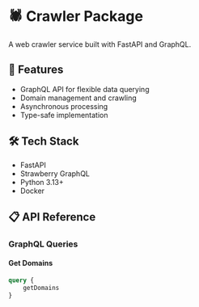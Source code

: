 # 🕷️ Crawler Package

A web crawler service built with FastAPI and GraphQL.

## 🚀 Features

- GraphQL API for flexible data querying
- Domain management and crawling
- Asynchronous processing
- Type-safe implementation

## 🛠️ Tech Stack

- FastAPI
- Strawberry GraphQL
- Python 3.13+
- Docker

## 📋 API Reference

### GraphQL Queries

#### Get Domains

```graphql
query {
    getDomains
}
```